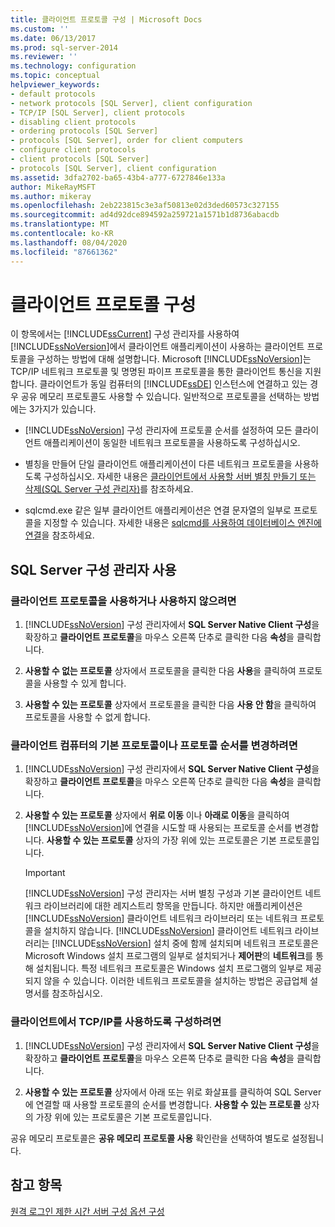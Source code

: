 ```yaml
---
title: 클라이언트 프로토콜 구성 | Microsoft Docs
ms.custom: ''
ms.date: 06/13/2017
ms.prod: sql-server-2014
ms.reviewer: ''
ms.technology: configuration
ms.topic: conceptual
helpviewer_keywords:
- default protocols
- network protocols [SQL Server], client configuration
- TCP/IP [SQL Server], client protocols
- disabling client protocols
- ordering protocols [SQL Server]
- protocols [SQL Server], order for client computers
- configure client protocols
- client protocols [SQL Server]
- protocols [SQL Server], client configuration
ms.assetid: 3dfa2702-ba65-43b4-a777-6727846e133a
author: MikeRayMSFT
ms.author: mikeray
ms.openlocfilehash: 2eb223815c3e3af50813e02d3ded60573c327155
ms.sourcegitcommit: ad4d92dce894592a259721a1571b1d8736abacdb
ms.translationtype: MT
ms.contentlocale: ko-KR
ms.lasthandoff: 08/04/2020
ms.locfileid: "87661362"
---
```

# <a name="configure-client-protocols"></a>클라이언트 프로토콜 구성
  이 항목에서는 [!INCLUDE[ssCurrent](../../includes/sscurrent-md.md)] 구성 관리자를 사용하여 [!INCLUDE[ssNoVersion](../../includes/ssnoversion-md.md)]에서 클라이언트 애플리케이션이 사용하는 클라이언트 프로토콜을 구성하는 방법에 대해 설명합니다. Microsoft [!INCLUDE[ssNoVersion](../../includes/ssnoversion-md.md)]는 TCP/IP 네트워크 프로토콜 및 명명된 파이프 프로토콜을 통한 클라이언트 통신을 지원합니다. 클라이언트가 동일 컴퓨터의 [!INCLUDE[ssDE](../../includes/ssde-md.md)] 인스턴스에 연결하고 있는 경우 공유 메모리 프로토콜도 사용할 수 있습니다. 일반적으로 프로토콜을 선택하는 방법에는 3가지가 있습니다.  
  
-   [!INCLUDE[ssNoVersion](../../includes/ssnoversion-md.md)] 구성 관리자에 프로토콜 순서를 설정하여 모든 클라이언트 애플리케이션이 동일한 네트워크 프로토콜을 사용하도록 구성하십시오.  
  
-   별칭을 만들어 단일 클라이언트 애플리케이션이 다른 네트워크 프로토콜을 사용하도록 구성하십시오. 자세한 내용은 [클라이언트에서 사용할 서버 별칭 만들기 또는 삭제&#40;SQL Server 구성 관리자&#41;](create-or-delete-a-server-alias-for-use-by-a-client.md)를 참조하세요.  
  
-   sqlcmd.exe 같은 일부 클라이언트 애플리케이션은 연결 문자열의 일부로 프로토콜을 지정할 수 있습니다. 자세한 내용은 [sqlcmd를 사용하여 데이터베이스 엔진에 연결](../../relational-databases/scripting/sqlcmd-connect-to-the-database-engine.md)을 참조하세요.  
  
##  <a name="using-sql-server-configuration-manager"></a><a name="SSMSProcedure"></a> SQL Server 구성 관리자 사용  
  
###  <a name="to-enable-or-disable-a-client-protocol"></a><a name="EnableDisable"></a> 클라이언트 프로토콜을 사용하거나 사용하지 않으려면  
  
1.  [!INCLUDE[ssNoVersion](../../includes/ssnoversion-md.md)] 구성 관리자에서 **SQL Server Native Client 구성**을 확장하고 **클라이언트 프로토콜**을 마우스 오른쪽 단추로 클릭한 다음 **속성**을 클릭합니다.  
  
2.  **사용할 수 없는 프로토콜** 상자에서 프로토콜을 클릭한 다음 **사용**을 클릭하여 프로토콜을 사용할 수 있게 합니다.  
  
3.  **사용할 수 있는 프로토콜** 상자에서 프로토콜을 클릭한 다음 **사용 안 함**을 클릭하여 프로토콜을 사용할 수 없게 합니다.  
  
###  <a name="to-change-the-default-protocol-or-the-protocol-order-for-client-computers"></a><a name="ChangeDefault"></a> 클라이언트 컴퓨터의 기본 프로토콜이나 프로토콜 순서를 변경하려면  
  
1.  [!INCLUDE[ssNoVersion](../../includes/ssnoversion-md.md)] 구성 관리자에서 **SQL Server Native Client 구성**을 확장하고 **클라이언트 프로토콜**을 마우스 오른쪽 단추로 클릭한 다음 **속성**을 클릭합니다.  
  
2.  **사용할 수 있는 프로토콜** 상자에서 **위로 이동** 이나 **아래로 이동**을 클릭하여 [!INCLUDE[ssNoVersion](../../includes/ssnoversion-md.md)]에 연결을 시도할 때 사용되는 프로토콜 순서를 변경합니다. **사용할 수 있는 프로토콜** 상자의 가장 위에 있는 프로토콜은 기본 프로토콜입니다.  
  
    > [!IMPORTANT]  
    >  [!INCLUDE[ssNoVersion](../../includes/ssnoversion-md.md)] 구성 관리자는 서버 별칭 구성과 기본 클라이언트 네트워크 라이브러리에 대한 레지스트리 항목을 만듭니다. 하지만 애플리케이션은 [!INCLUDE[ssNoVersion](../../includes/ssnoversion-md.md)] 클라이언트 네트워크 라이브러리 또는 네트워크 프로토콜을 설치하지 않습니다. [!INCLUDE[ssNoVersion](../../includes/ssnoversion-md.md)] 클라이언트 네트워크 라이브러리는 [!INCLUDE[ssNoVersion](../../includes/ssnoversion-md.md)] 설치 중에 함께 설치되며 네트워크 프로토콜은 Microsoft Windows 설치 프로그램의 일부로 설치되거나 **제어판**의 **네트워크**를 통해 설치됩니다. 특정 네트워크 프로토콜은 Windows 설치 프로그램의 일부로 제공되지 않을 수 있습니다. 이러한 네트워크 프로토콜을 설치하는 방법은 공급업체 설명서를 참조하십시오.  
  
###  <a name="to-configure-a-client-to-use-tcpip"></a><a name="Configure"></a> 클라이언트에서 TCP/IP를 사용하도록 구성하려면  
  
1.  [!INCLUDE[ssNoVersion](../../includes/ssnoversion-md.md)] 구성 관리자에서 **SQL Server Native Client 구성**을 확장하고 **클라이언트 프로토콜**을 마우스 오른쪽 단추로 클릭한 다음 **속성**을 클릭합니다.  
  
2.  **사용할 수 있는 프로토콜** 상자에서 아래 또는 위로 화살표를 클릭하여 SQL Server에 연결할 때 사용할 프로토콜의 순서를 변경합니다. **사용할 수 있는 프로토콜** 상자의 가장 위에 있는 프로토콜은 기본 프로토콜입니다.  
  
 공유 메모리 프로토콜은 **공유 메모리 프로토콜 사용** 확인란을 선택하여 별도로 설정됩니다.  
  
## <a name="see-also"></a>참고 항목  
 [원격 로그인 제한 시간 서버 구성 옵션 구성](configure-the-remote-login-timeout-server-configuration-option.md)  
  
  

